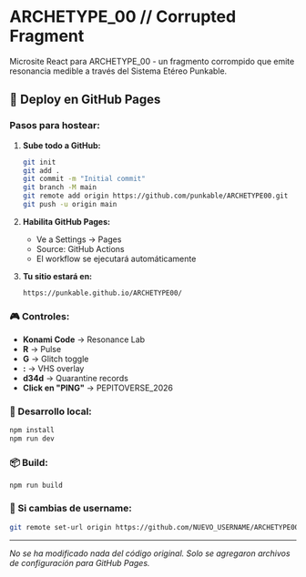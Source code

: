 # ARCHETYPE_00 // Corrupted Fragment

Microsite React para ARCHETYPE_00 - un fragmento corrompido que emite resonancia medible a través del Sistema Etéreo Punkable.

## 🚀 Deploy en GitHub Pages

### Pasos para hostear:

1. **Sube todo a GitHub:**
   ```bash
   git init
   git add .
   git commit -m "Initial commit"
   git branch -M main
   git remote add origin https://github.com/punkable/ARCHETYPE00.git
   git push -u origin main
   ```

2. **Habilita GitHub Pages:**
   - Ve a Settings → Pages
   - Source: GitHub Actions
   - El workflow se ejecutará automáticamente

3. **Tu sitio estará en:**
   ```
   https://punkable.github.io/ARCHETYPE00/
   ```

### 🎮 Controles:
- **Konami Code** → Resonance Lab
- **R** → Pulse
- **G** → Glitch toggle  
- **:** → VHS overlay
- **d34d** → Quarantine records
- **Click en "PING"** → PEPITOVERSE_2026

### 🔧 Desarrollo local:
```bash
npm install
npm run dev
```

### 📦 Build:
```bash
npm run build
```

### 🔄 Si cambias de username:
```bash
git remote set-url origin https://github.com/NUEVO_USERNAME/ARCHETYPE00.git
```

---
*No se ha modificado nada del código original. Solo se agregaron archivos de configuración para GitHub Pages.*


